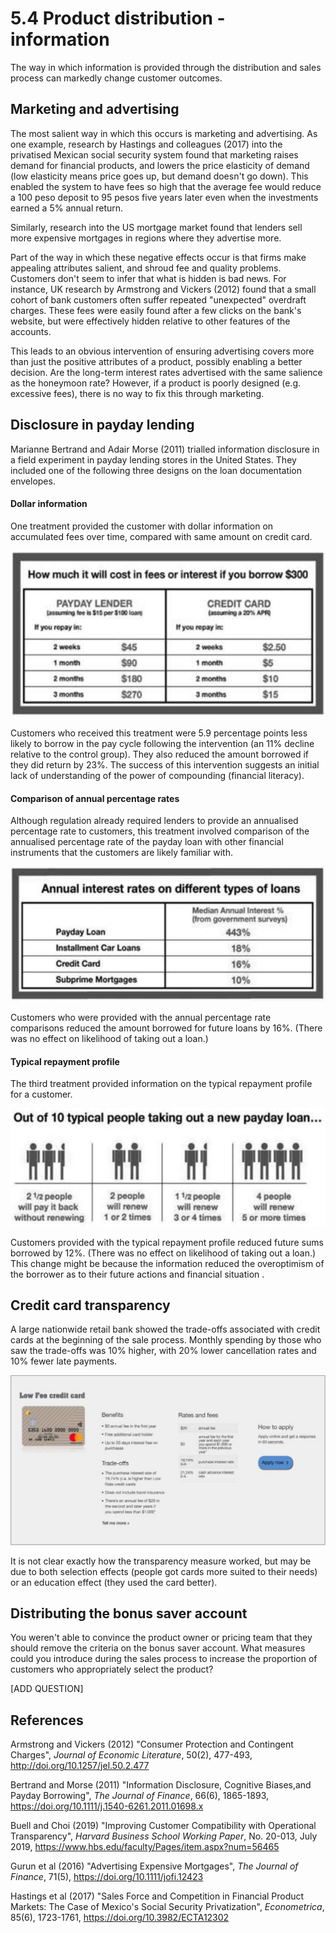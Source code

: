 # 5.4 Product distribution - information

The way in which information is provided through the distribution and sales process can markedly change customer outcomes.

## Marketing and advertising

The most salient way in which this occurs is marketing and advertising. As one example, research by Hastings and colleagues (2017) into the privatised Mexican social security system found that marketing raises demand for financial products, and lowers the price elasticity of demand (low elasticity means price goes up, but demand doesn't go down). This enabled the system to have fees so high that the average fee would reduce a 100 peso deposit to 95 pesos five years later even when the investments earned a 5% annual return.

Similarly, research into the US mortgage market found that lenders sell more expensive mortgages in regions where they advertise more.

Part of the way in which these negative effects occur is that firms make appealing attributes salient, and shroud fee and quality problems. Customers don't seem to infer that what is hidden is bad news. For instance, UK research by Armstrong and Vickers (2012) found that a small cohort of bank customers often suffer repeated "unexpected" overdraft charges. These fees were easily found after a few clicks on the bank's website, but were effectively hidden relative to other features of the accounts.

This leads to an obvious intervention of ensuring advertising covers more than just the positive attributes of a product, possibly enabling a better decision. Are the long-term interest rates advertised with the same salience as the honeymoon rate? However, if a product is poorly designed (e.g. excessive fees), there is no way to fix this through marketing.

## Disclosure in payday lending

Marianne Bertrand and Adair Morse (2011) trialled information disclosure in a field experiment in payday lending stores in the United States. They included one of the following three designs on the loan documentation envelopes.

#### Dollar information

One treatment provided the customer with dollar information on accumulated fees over time, compared with same amount on credit card.

![](img/dollar_information.jpg)

Customers who received this treatment were 5.9 percentage points less likely to borrow in the pay cycle following the intervention (an 11% decline relative to the control group). They also reduced the amount borrowed if they did return by 23%. The success of this intervention suggests an initial lack of understanding of the power of compounding (financial literacy).

#### Comparison of annual percentage rates

Although regulation already required lenders to provide an annualised percentage rate to customers, this treatment involved comparison of the annualised percentage rate of the payday loan with other financial instruments that the customers are likely familiar with.

![](img/APR.jpg)

Customers who were provided with the annual percentage rate comparisons reduced the amount borrowed for future loans by 16%. (There was no effect on likelihood of taking out a loan.)

#### Typical repayment profile

The third treatment provided information on the typical repayment profile for a customer.

![](img/repayment_profile.jpg)

Customers provided with the typical repayment profile reduced future sums borrowed by 12%. (There was no effect on likelihood of taking out a loan.) This change might be because the information reduced the overoptimism of the borrower as to their future actions and financial situation .

## Credit card transparency

A large nationwide retail bank showed the trade-offs associated with credit cards at the beginning of the sale process. Monthly spending by those who saw the trade-offs was 10% higher, with 20% lower cancellation rates and 10% fewer late payments.

![](img/Buell_and_Choi_2019_Figure_3.jpg)

It is not clear exactly how the transparency measure worked, but may be due to both selection effects (people got cards more suited to their needs) or an education effect (they used the card better).

## Distributing the bonus saver account

You weren't able to convince the product owner or pricing team that they should remove the criteria on the bonus saver account. What measures could you introduce during the sales process to increase the proportion of customers who appropriately select the product?

[ADD QUESTION]

## References

Armstrong and Vickers (2012) "Consumer Protection and Contingent Charges", *Journal of Economic Literature*, 50(2), 477-493, http://doi.org/10.1257/jel.50.2.477

Bertrand and Morse (2011) "Information Disclosure, Cognitive Biases,and Payday Borrowing", *The Journal of Finance*, 66(6), 1865-1893, https://doi.org/10.1111/j.1540-6261.2011.01698.x

Buell and Choi (2019) "Improving Customer Compatibility with Operational Transparency", *Harvard Business School Working Paper*, No. 20-013, July 2019, https://www.hbs.edu/faculty/Pages/item.aspx?num=56465

Gurun et al (2016) "Advertising Expensive Mortgages", *The Journal of Finance*, 71(5), https://doi.org/10.1111/jofi.12423

Hastings et al (2017) "Sales Force and Competition in Financial Product Markets: The Case of Mexico's Social Security Privatization", *Econometrica*, 85(6), 1723-1761, https://doi.org/10.3982/ECTA12302
